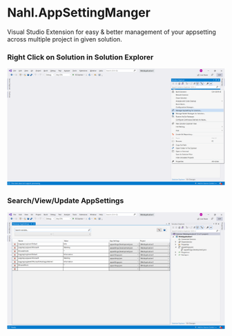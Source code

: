 # Nahl.AppSettingManger

Visual Studio Extension for easy & better management of your appsetting across multiple project in given solution.

### Right Click on Solution in Solution Explorer
![Solution Screen](/screenshots/screen2.png "Extension is available in solution explorer")

### Search/View/Update AppSettings
![Preview of AppSetting Manager Extension](/screenshots/screen3.png "Preview of AppSetting Manager Extension")